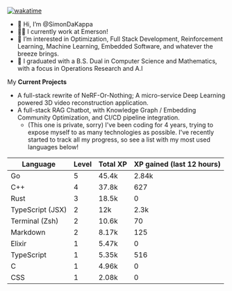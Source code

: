 
[![wakatime](https://wakatime.com/badge/user/50e6c678-94a9-4739-af51-360aeb113c51.svg)](https://wakatime.com/@50e6c678-94a9-4739-af51-360aeb113c51)

- 👋 Hi, I’m @SimonDaKappa
- 🧑‍💼 I currently work at Emerson!
- 👀 I’m interested in Optimization, Full Stack Development, Reinforcement Learning, Machine Learning, Embedded Software, and whatever the breeze brings.
- 🌱 I graduated with a B.S. Dual in Computer Science and Mathematics, with a focus in Operations Research and A.I

My **Current Projects** 
- A full-stack rewrite of NeRF-Or-Nothing; A micro-service Deep Learning powered 3D video reconstruction application.
- A full-stack RAG Chatbot, with Knowledge Graph / Embedding Community Optimization, and CI/CD pipeline integration.
  - (This one is private, sorry)
I've been coding for 4 years, trying to expose myself to as many technologies as possible. I've recently started to track all my progress, so see
a list with my most used languages below!

| Language | Level | Total XP | XP gained (last 12 hours) |
| --- | --- | --- | --- |
| Go | 5 | 45.4k | 2.84k |
| C++ | 4 | 37.8k | 627 |
| Rust | 3 | 18.5k | 0 |
| TypeScript (JSX) | 2 | 12k | 2.3k |
| Terminal (Zsh) | 2 | 10.6k | 70 |
| Markdown | 2 | 8.17k | 125 |
| Elixir | 1 | 5.47k | 0 |
| TypeScript | 1 | 5.35k | 516 |
| C | 1 | 4.96k | 0 |
| CSS | 1 | 2.08k | 0 |